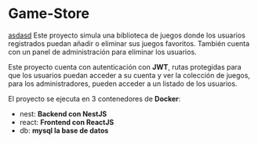 # Game-Store

[asdasd](https://github.com/Lauta-dev/game-store/blob/main/README.md#read)
Este proyecto simula una biblioteca de juegos donde los usuarios registrados puedan añadir o eliminar sus juegos favoritos. También cuenta con un panel de administración para eliminar los usuarios.

Este proyecto cuenta con autenticación con **JWT**, rutas protegidas para que los usuarios puedan acceder a su cuenta y ver la colección de juegos, para los administradores, pueden acceder a un listado de los usuarios.

El proyecto se ejecuta en 3 contenedores de **Docker**:
- nest: **Backend con NestJS**
- react: **Frontend con ReactJS**
- db: **mysql la base de datos**
